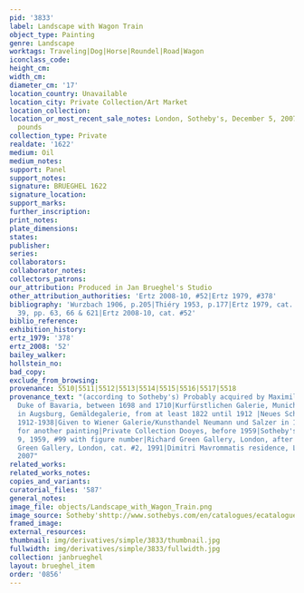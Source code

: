 ```yaml
---
pid: '3833'
label: Landscape with Wagon Train
object_type: Painting
genre: Landscape
worktags: Traveling|Dog|Horse|Roundel|Road|Wagon
iconclass_code:
height_cm:
width_cm:
diameter_cm: '17'
location_country: Unavailable
location_city: Private Collection/Art Market
location_collection:
location_or_most_recent_sale_notes: London, Sotheby's, December 5, 2007, for 468,500
  pounds
collection_type: Private
realdate: '1622'
medium: Oil
medium_notes:
support: Panel
support_notes:
signature: BRUEGHEL 1622
signature_location:
support_marks:
further_inscription:
print_notes:
plate_dimensions:
states:
publisher:
series:
collaborators:
collaborator_notes:
collectors_patrons:
our_attribution: Produced in Jan Brueghel's Studio
other_attribution_authorities: 'Ertz 2008-10, #52|Ertz 1979, #378'
bibliography: 'Wurzbach 1906, p.205|Thiéry 1953, p.177|Ertz 1979, cat. #378, fig.
  39, pp. 63, 66 & 621|Ertz 2008-10, cat. #52'
biblio_reference:
exhibition_history:
ertz_1979: '378'
ertz_2008: '52'
bailey_walker:
hollstein_no:
bad_copy:
exclude_from_browsing:
provenance: 5510|5511|5512|5513|5514|5515|5516|5517|5518
provenance_text: "(according to Sotheby's) Probably acquired by Maximilian I Emmanuel,
  Duke of Bavaria, between 1698 and 1710|Kurfürstlichen Galerie, Munich, inv. #5228|exhibited
  in Augsburg, Gemäldegalerie, from at least 1822 until 1912 |Neues Schloss, Schleißheim,
  1912-1938|Given to Wiener Galerie/Kunsthandel Neumann und Salzer in 1938 in exchange
  for another painting|Private Collection Dooyes, before 1959|Sotheby's, London, December
  9, 1959, #99 with figure number|Richard Green Gallery, London, after 1959|Richard
  Green Gallery, London, cat. #2, 1991|Dimitri Mavrommatis residence, London, before
  2007"
related_works:
related_works_notes:
copies_and_variants:
curatorial_files: '587'
general_notes:
image_file: objects/Landscape_with_Wagon_Train.png
image_source: Sotheby'shttp://www.sothebys.com/en/catalogues/ecatalogue.html/2007/old-master-paintings-evening-sale-l07033
framed_image:
external_resources:
thumbnail: img/derivatives/simple/3833/thumbnail.jpg
fullwidth: img/derivatives/simple/3833/fullwidth.jpg
collection: janbrueghel
layout: brueghel_item
order: '0856'
---
```

